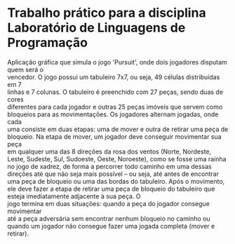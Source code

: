 # Trabalho prático para a disciplina Laboratório de Linguagens de Programação
Aplicação	 gráfica	 que simula	 o	 jogo 'Pursuit',	 onde	 dois	 jogadores	 disputam	 quem	 será	 o	
vencedor.	O	jogo	possui	um	 tabuleiro	7x7,	ou	seja,	49 células distribuídas	em	7	
linhas	e	7	colunas.	O	tabuleiro	é	preenchido	com	27	peças,	sendo	duas	de	cores	
diferentes	 para	 cada	 jogador	 e	 outras	 25	 peças	 imóveis	 que	 servem	 como	
bloqueios	 para	 as	 movimentações.	 Os	 jogadores	 alternam	 jogadas,	 onde	 cada	
uma	 consiste	 em	 duas	 etapas:	 uma	 de	 mover	 e	 outra	 de	 retirar	 uma	 peça	 de	
bloqueio.	Na	etapa	de	mover,	um	jogador	deve	conseguir	movimentar sua	peça	
em	 qualquer	 uma	 das	 8	 direções	 da	 rosa	 dos	 ventos	 (Norte,	 Nordeste,	 Leste,	
Sudeste,	 Sul,	 Sudoeste,	 Oeste,	 Noroeste),	 como	 se	 fosse	 uma	 rainha	 no	 jogo	 de	
xadrez,	de	forma	a	percorrer	todo	caminho	em	uma	dessas	direções	até	que	não	
seja	mais	possível	– ou	seja,	até	antes	de	encontrar	uma	peça	de	bloqueio ou	uma
das	bordas do	tabuleiro.	Após	o	movimento,	ele	deve	fazer	a	etapa	de	retirar	uma	
peça	de	bloqueio	do	tabuleiro	que	esteja	imediatamente	adjacente	à	sua	peça.	O	
jogo	termina	em	duas	situações:	quando	a	peça	do	jogador	consegue	movimentar	
até	 a	 peça	 adversária	 sem	 encontrar	 nenhum	 bloqueio	 no	 caminho	 ou	 quando	
um	jogador	não	consegue	fazer	uma	jogada	completa	(mover	e	retirar).
